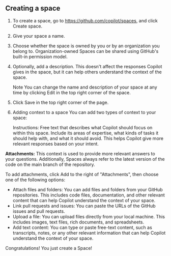 ## Creating a space

1. To create a space, go to <https://github.com/copilot/spaces>, and click Create space.
1. Give your space a name.
1. Choose whether the space is owned by you or by an organization you belong to. Organization-owned Spaces can be shared using GitHub's built-in permission model.
1. Optionally, add a description. This doesn't affect the responses Copilot gives in the space, but it can help others understand the context of the space.

    Note You can change the name and description of your space at any time by clicking  Edit in the top right corner of the space.

1. Click Save in the top right corner of the page.

1. Adding context to a space
You can add two types of context to your space:

    Instructions: Free text that describes what Copilot should focus on within this space. Include its areas of expertise, what kinds of tasks it should help with, and what it should avoid. This helps Copilot give more relevant responses based on your intent.

**Attachments:** This context is used to provide more relevant answers to your questions. Additionally, Spaces always refer to the latest version of the code on the main branch of the repository.

To add attachments, click  Add to the right of "Attachments", then choose one of the following options:

- Attach files and folders: You can add files and folders from your GitHub repositories. This includes code files, documentation, and other relevant content that can help Copilot understand the context of your space.
- Link pull requests and issues: You can paste the URLs of the GitHub issues and pull requests.
- Upload a file: You can upload files directly from your local machine. This includes images, text files, rich documents, and spreadsheets.
- Add text content: You can type or paste free-text content, such as transcripts, notes, or any other relevant information that can help Copilot understand the context of your space.

Congratulations! You just create a Space!
